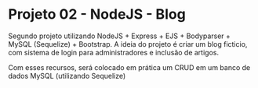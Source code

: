 # Projeto 02 - NodeJS - Blog
Segundo projeto utilizando NodeJS + Express + EJS + Bodyparser + MySQL (Sequelize) + Bootstrap.
A ideia do projeto é criar um blog ficticio, com sistema de login para administradores e inclusão de artigos.

Com esses recursos, será colocado em prática um CRUD em um banco de dados MySQL (utilizando Sequelize)
